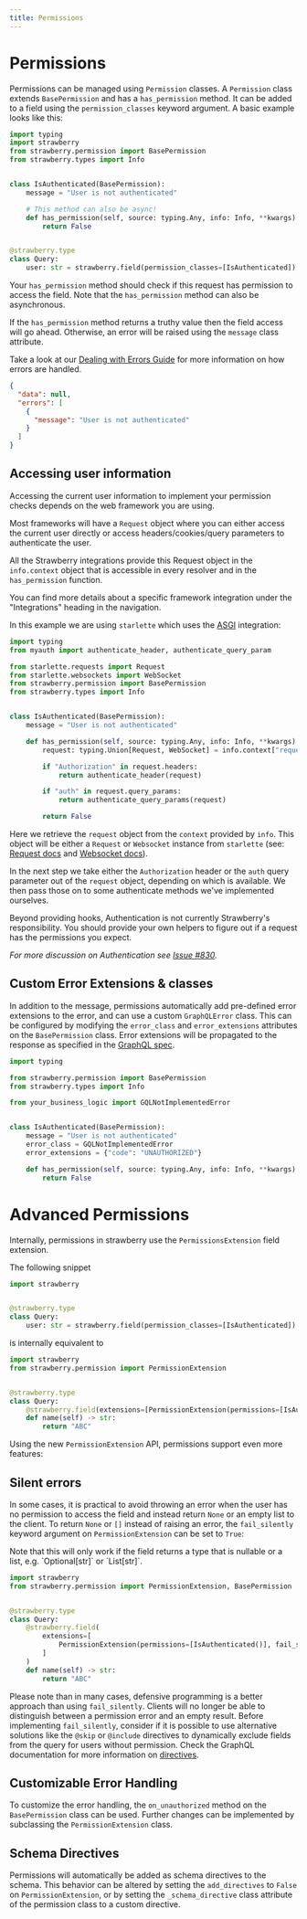 ```yaml
---
title: Permissions
---
```


# Permissions

Permissions can be managed using `Permission` classes. A `Permission` class
extends `BasePermission` and has a `has_permission` method. It can be added to a
field using the `permission_classes` keyword argument. A basic example looks
like this:

```python
import typing
import strawberry
from strawberry.permission import BasePermission
from strawberry.types import Info


class IsAuthenticated(BasePermission):
    message = "User is not authenticated"

    # This method can also be async!
    def has_permission(self, source: typing.Any, info: Info, **kwargs) -> bool:
        return False


@strawberry.type
class Query:
    user: str = strawberry.field(permission_classes=[IsAuthenticated])
```

Your `has_permission` method should check if this request has permission to
access the field. Note that the `has_permission` method can also be
asynchronous.

If the `has_permission` method returns a truthy value then the field access will
go ahead. Otherwise, an error will be raised using the `message` class
attribute.

Take a look at our [Dealing with Errors Guide](/docs/guides/errors) for more
information on how errors are handled.

```json
{
  "data": null,
  "errors": [
    {
      "message": "User is not authenticated"
    }
  ]
}
```

## Accessing user information

Accessing the current user information to implement your permission checks
depends on the web framework you are using.

Most frameworks will have a `Request` object where you can either access the
current user directly or access headers/cookies/query parameters to authenticate
the user.

All the Strawberry integrations provide this Request object in the
`info.context` object that is accessible in every resolver and in the
`has_permission` function.

You can find more details about a specific framework integration under the
"Integrations" heading in the navigation.

In this example we are using `starlette` which uses the
[ASGI](/docs/integrations/asgi) integration:

```python
import typing
from myauth import authenticate_header, authenticate_query_param

from starlette.requests import Request
from starlette.websockets import WebSocket
from strawberry.permission import BasePermission
from strawberry.types import Info


class IsAuthenticated(BasePermission):
    message = "User is not authenticated"

    def has_permission(self, source: typing.Any, info: Info, **kwargs) -> bool:
        request: typing.Union[Request, WebSocket] = info.context["request"]

        if "Authorization" in request.headers:
            return authenticate_header(request)

        if "auth" in request.query_params:
            return authenticate_query_params(request)

        return False
```

Here we retrieve the `request` object from the `context` provided by `info`.
This object will be either a `Request` or `Websocket` instance from `starlette`
(see: [Request docs](https://www.starlette.io/requests/) and
[Websocket docs](https://www.starlette.io/websockets/)).

In the next step we take either the `Authorization` header or the `auth` query
parameter out of the `request` object, depending on which is available. We then
pass those on to some authenticate methods we've implemented ourselves.

Beyond providing hooks, Authentication is not currently Strawberry's
responsibility. You should provide your own helpers to figure out if a request
has the permissions you expect.

_For more discussion on Authentication see_
_[Issue #830](https://github.com/strawberry-graphql/strawberry/issues/830)._

## Custom Error Extensions & classes

In addition to the message, permissions automatically add pre-defined error
extensions to the error, and can use a custom `GraphQLError` class. This can be
configured by modifying the `error_class` and `error_extensions` attributes on
the `BasePermission` class. Error extensions will be propagated to the response
as specified in the
[GraphQL spec](https://strawberry.rocks/docs/types/exceptions).

```python
import typing

from strawberry.permission import BasePermission
from strawberry.types import Info

from your_business_logic import GQLNotImplementedError


class IsAuthenticated(BasePermission):
    message = "User is not authenticated"
    error_class = GQLNotImplementedError
    error_extensions = {"code": "UNAUTHORIZED"}

    def has_permission(self, source: typing.Any, info: Info, **kwargs) -> bool:
        return False
```

# Advanced Permissions

Internally, permissions in strawberry use the `PermissionsExtension` field
extension.

The following snippet

```python
import strawberry


@strawberry.type
class Query:
    user: str = strawberry.field(permission_classes=[IsAuthenticated])
```

is internally equivalent to

```python
import strawberry
from strawberry.permission import PermissionExtension


@strawberry.type
class Query:
    @strawberry.field(extensions=[PermissionExtension(permissions=[IsAuthenticated()])])
    def name(self) -> str:
        return "ABC"
```

Using the new `PermissionExtension` API, permissions support even more features:

## Silent errors

In some cases, it is practical to avoid throwing an error when the user has no
permission to access the field and instead return `None` or an empty list to the
client. To return `None` or `[]` instead of raising an error, the
`fail_silently ` keyword argument on `PermissionExtension` can be set to `True`:

<Warning>
Note that this will only work if the field returns a type that
is nullable or a list, e.g. `Optional[str]` or `List[str]`.
</Warning>

```python
import strawberry
from strawberry.permission import PermissionExtension, BasePermission


@strawberry.type
class Query:
    @strawberry.field(
        extensions=[
            PermissionExtension(permissions=[IsAuthenticated()], fail_silently=True)
        ]
    )
    def name(self) -> str:
        return "ABC"
```

Please note than in many cases, defensive programming is a better approach than
using `fail_silently`. Clients will no longer be able to distinguish between a
permission error and an empty result. Before implementing `fail_silently`,
consider if it is possible to use alternative solutions like the `@skip` or
`@include` directives to dynamically exclude fields from the query for users
without permission. Check the GraphQL documentation for more information on
[directives](https://graphql.org/learn/queries/#directives).

## Customizable Error Handling

To customize the error handling, the `on_unauthorized` method on the
`BasePermission` class can be used. Further changes can be implemented by
subclassing the `PermissionExtension` class.

## Schema Directives

Permissions will automatically be added as schema directives to the schema. This
behavior can be altered by setting the `add_directives` to `False` on
`PermissionExtension`, or by setting the `_schema_directive` class attribute of
the permission class to a custom directive.
